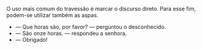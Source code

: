 O uso mais comum do travessão é marcar o discurso direto. Para esse fim, podem-se utilizar também as aspas.

- — Que horas são, por favor? — perguntou o desconhecido.
- — São onze horas. — respondeu a senhora.
- — Obrigado!